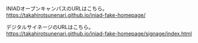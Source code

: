 INIADオープンキャンパスのURLはこちら。
https://takahirotsunenari.github.io/iniad-fake-homepage/

デジタルサイネージのURLはこちら。
https://takahirotsunenari.github.io/iniad-fake-homepage/signage/index.html
